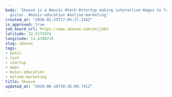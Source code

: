 ```yaml
---
body: 'Skoove is a #music #tech #startup making interactive #apps to learn piano and
  guitar. #music-education #online-marketing'
created_at: "2018-01-29T17:05:27.334Z"
is_approved: true
job_board_url: https://www.skoove.com/en/jobs
latitude: 52.5173974
longitude: 13.4390715
slug: skoove
tags:
- music
- tech
- startup
- apps
- music-education
- online-marketing
title: Skoove
updated_at: "2019-06-16T10:36:09.741Z"
---
```

